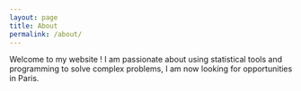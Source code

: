```yaml
---
layout: page  
title: About
permalink: /about/
---
```


Welcome to my website ! I am passionate about using statistical tools and programming to solve complex problems, I am now looking for opportunities in Paris.
